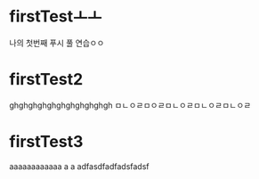 # firstTestㅗㅗ
나의 첫번째 푸시 풀 연습ㅇㅇ
# firstTest2
ghghghghghghghghghghgh
ㅁㄴㅇㄹㅁㅇㄹㅁㄴㅇㄹㅁㄴㅇㄹㅁㄴㅇㄹ
# firstTest3
aaaaaaaaaaaa
a
a
adfasdfadfadsfadsf